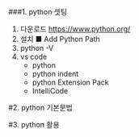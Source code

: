 ###1. python 셋팅
1. 다운로드
   https://www.python.org/ 
2. 설치   ■ Add Python Path
3. python -V
4. vs code
   - python
   - python indent
   - python Extension Pack
   - IntelliCode


#2. python 기본문법


#3. python  활용